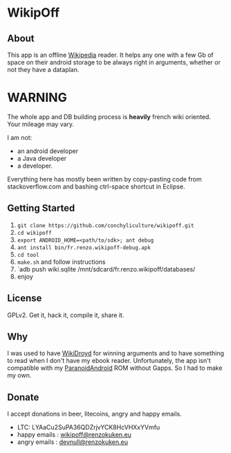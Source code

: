 # WikipOff

## About
This app is an offline [Wikipedia](https://www.wikipedia.org/) reader. It helps any one with a few Gb of space on their android storage to be always right in arguments, whether or not they have a dataplan.

# WARNING
The whole app and DB building process is **heavily** french wiki oriented. Your mileage may vary.

I am not:
- an android developer
- a Java developer
- a developer.

Everything here has mostly been written by copy-pasting code from stackoverflow.com and bashing ctrl-space shortcut in Eclipse.

## Getting Started
1. `git clone https://github.com/conchyliculture/wikipoff.git`
2. `cd wikipoff` 
3. `export ANDROID_HOME=<path/to/sdk>; ant debug`
4. `ant install bin/fr.renzo.wikipoff-debug.apk`
5. `cd tool`
6. `make.sh` and follow instructions
7. `adb push wiki.sqlite /mnt/sdcard/fr.renzo.wikipoff/databases/
8. enjoy

## License
GPLv2. Get it, hack it, compile it, share it.

## Why
I was used to have [WikiDroyd](https://play.google.com/store/apps/details?id=com.osa.android.wikidroyd) for winning arguments and to have something to read when I don't have my ebook reader.
Unfortunately, the app isn't compatible with my [ParanoidAndroid](http://paranoidandroid.co/roms/mako/) ROM without Gapps. So I had to make my own.

## Donate
I accept donations in beer, litecoins, angry and happy emails.
* LTC: LYAaCu2SuPA36QDZrjvYCK8HcVHXxYVmfu
* happy emails : wikipoff@renzokuken.eu
* angry emails : devnull@renzokuken.eu

